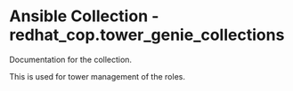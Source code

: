 # Ansible Collection - redhat_cop.tower_genie_collections

Documentation for the collection.

This is used for tower management of the roles.
